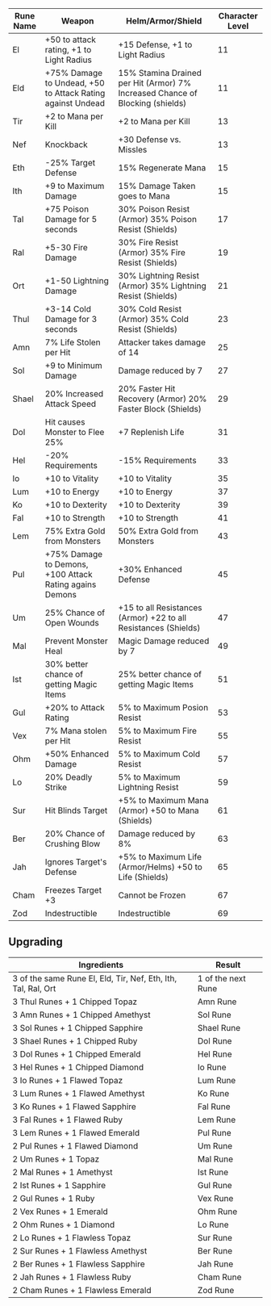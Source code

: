 | Rune Name |	Weapon	|Helm/Armor/Shield|	Character Level|
|-----------|---------|-----------------|----------------|
|El|+50 to attack rating, +1 to Light Radius	|+15 Defense, +1 to Light Radius|	11
|Eld|	+75% Damage to Undead, +50 to Attack Rating against Undead|	15% Stamina Drained per Hit (Armor) 7% Increased Chance of Blocking (shields)|	11|
|Tir|	+2 to Mana per Kill|	+2 to Mana per Kill|	13|
|Nef|	Knockback|	+30 Defense vs. Missles|	13|
|Eth|	-25% Target Defense	|15% Regenerate Mana|	15|
|Ith|	+9 to Maximum Damage	|15% Damage Taken goes to Mana|	15|
|Tal|	+75 Poison Damage for 5 seconds|	30% Poison Resist (Armor) 35% Poison Resist (Shields)|	17|
|Ral|	+5-30 Fire Damage	|30% Fire Resist (Armor) 35% Fire Resist (Shields)|	19|
|Ort|	+1-50 Lightning Damage	|30% Lightning Resist (Armor) 35% Lightning Resist (Shields)|	21|
|Thul|	+3-14 Cold Damage for 3 seconds|	30% Cold Resist (Armor) 35% Cold Resist (Shields)|	23|
|Amn|	7% Life Stolen per Hit	|Attacker takes damage of 14|	25|
|Sol|	+9 to Minimum Damage	|Damage reduced by 7	|27|
|Shael|	20% Increased Attack Speed	|20% Faster Hit Recovery (Armor) 20% Faster Block (Shields)	|29|
|Dol|	Hit causes Monster to Flee 25%|	+7 Replenish Life	|31|
|Hel|	-20% Requirements	|-15% Requirements	|33|
|Io|	+10 to Vitality	|+10 to Vitality	|35|
|Lum|	+10 to Energy	|+10 to Energy	|37|
|Ko|	+10 to Dexterity	|+10 to Dexterity	|39|
|Fal|	+10 to Strength	|+10 to Strength	|41|
|Lem|	75% Extra Gold from Monsters	|50% Extra Gold from Monsters	|43|
|Pul|	+75% Damage to Demons, +100 Attack Rating agains Demons|	+30% Enhanced Defense	|45|
|Um|	25% Chance of Open Wounds|	+15 to all Resistances (Armor) +22 to all Resistances (Shields)	|47|
|Mal|	Prevent Monster Heal	|Magic Damage reduced by 7	|49|
|Ist|	30% better chance of getting Magic Items|	25% better chance of getting Magic Items	|51|
|Gul|	+20% to Attack Rating|	5% to Maximum Posion Resist	|53|
|Vex|	7% Mana stolen per Hit|	5% to Maximum Fire Resist	|55|
|Ohm|	+50% Enhanced Damage|	5% to Maximum Cold Resist	|57|
|Lo	|20% Deadly Strike	|5% to Maximum Lightning Resist	|59|
|Sur	|Hit Blinds Target	|+5% to Maximum Mana (Armor) +50 to Mana (Shields)	|61|
|Ber	|20% Chance of Crushing Blow|	Damage reduced by 8%	|63|
|Jah|	Ignores Target's Defense|	+5% to Maximum Life (Armor/Helms) +50 to Life (Shields)	|65|
|Cham|	Freezes Target +3|	Cannot be Frozen	|67|
|Zod|	Indestructible |	Indestructible	|69|

## Upgrading
|Ingredients|Result|
|-----------|------|
| 3 of the same Rune El, Eld, Tir, Nef, Eth, Ith, Tal, Ral, Ort |	1 of the next Rune |
| 3 Thul Runes + 1 Chipped Topaz		                            | Amn Rune|
| 3 Amn Runes + 1 Chipped Amethyst                              | Sol Rune|
| 3 Sol Runes + 1 Chipped Sapphire                              | Shael Rune|
| 3 Shael Runes + 1 Chipped Ruby	                              |	Dol Rune|
| 3 Dol Runes + 1 Chipped Emerald	  |	Hel Rune|
| 3 Hel Runes + 1 Chipped Diamond	  |	Io Rune|
| 3 Io Runes + 1 Flawed Topaz	      |	Lum Rune|
| 3 Lum Runes + 1 Flawed Amethyst	  |	Ko Rune|
| 3 Ko Runes + 1 Flawed Sapphire	  |	Fal Rune|
| 3 Fal Runes + 1 Flawed Ruby	      |	Lem Rune|
| 3 Lem Runes + 1 Flawed Emerald	  |	Pul Rune|
| 2 Pul Runes + 1 Flawed Diamond	  |	Um Rune|
| 2 Um Runes + 1 Topaz	            |	Mal Rune|
| 2 Mal Runes + 1 Amethyst	        |	Ist Rune|
| 2 Ist Runes + 1 Sapphire	        |	Gul Rune|
| 2 Gul Runes + 1 Ruby	            |	Vex Rune|
| 2 Vex Runes + 1 Emerald	          |	Ohm Rune|
| 2 Ohm Runes + 1 Diamond	          |	Lo Rune|
| 2 Lo Runes + 1 Flawless Topaz	    |	Sur Rune|
| 2 Sur Runes + 1 Flawless Amethyst	|	Ber Rune|
| 2 Ber Runes + 1 Flawless Sapphire |	Jah Rune|
| 2 Jah Runes + 1 Flawless Ruby	    |	Cham Rune|
| 2 Cham Runes + 1 Flawless Emerald	|	Zod Rune|
